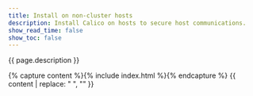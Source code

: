 ```yaml
---
title: Install on non-cluster hosts
description: Install Calico on hosts to secure host communications.
show_read_time: false
show_toc: false
---
```


{{ page.description }}

{% capture content %}{% include index.html %}{% endcapture %}
{{ content | replace: "    ", "" }}
